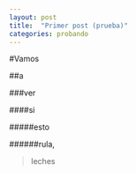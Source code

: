 ```yaml
---
layout: post
title:  "Primer post (prueba)"
categories: probando
---
```

#Vamos

##a

###ver

####si

#####esto

######rula,

>leches